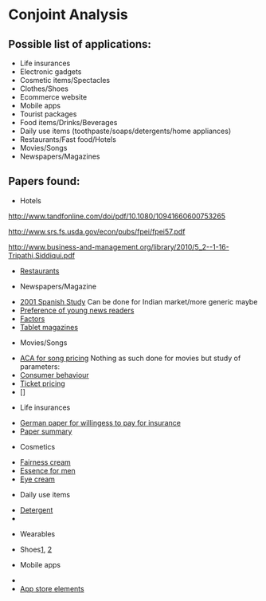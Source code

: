 # Conjoint Analysis

## Possible list of applications:

* Life insurances
* Electronic gadgets
* Cosmetic items/Spectacles
* Clothes/Shoes
* Ecommerce website
* Mobile apps
* Tourist packages
* Food items/Drinks/Beverages
* Daily use items (toothpaste/soaps/detergents/home appliances)
* Restaurants/Fast food/Hotels
* Movies/Songs
* Newspapers/Magazines

## Papers found:

* Hotels

http://www.tandfonline.com/doi/pdf/10.1080/10941660600753265

http://www.srs.fs.usda.gov/econ/pubs/fpei/fpei57.pdf

http://www.business-and-management.org/library/2010/5_2--1-16-Tripathi,Siddiqui.pdf
- [Restaurants](http://www.mss.edu.mo/mqma/Thesis/LCKoo/1999PreferentialSegmentationofRestaurantAttributes.pdf)

* Newspapers/Magazine
- [2001 Spanish Study](https://revistas.ucm.es/index.php/SJOP/article/viewFile/SJOP0101120048A/29472) Can be done for Indian market/more generic maybe
- [Preference of young news readers](http://link.springer.com/chapter/10.1007%2F978-3-319-10951-0_216#page-1)
- [Factors](http://www.academia.edu/2130305/Unbundling_Local_News_Preferences_Measuring_Value_via_Conjoint_Analysis)
- [Tablet magazines](http://scholarworks.rit.edu/cgi/viewcontent.cgi?article=8834&context=theses)

* Movies/Songs
- [ACA for song pricing](http://michael.hahsler.net/research/conjoint_gfkl2006/conjoint_music.pdf)
Nothing as such done for movies but study of parameters:
- [Consumer behaviour](http://bear.warrington.ufl.edu/CENTERS/MKS/invited/Motion%20Pictures%20Consumers%20Channels%20and%20Intuition.pdf)
- [Ticket pricing](file:///home/sagun/Downloads/Towards_a_New_Pricing_Model_for_Theater_Tickets.pdf)
- []

* Life insurances
- [German paper for willingess to pay for insurance](http://www.ivw.unisg.ch/~/media/internet/content/dateien/instituteundcenters/ivw/wps/wp145.pdf)
- [Paper summary](http://www.ivw.unisg.ch/~/media/internet/content/dateien/instituteundcenters/ivw/studien/termlife_germany_en.pdf)

* Cosmetics
- [Fairness cream](http://internationaljournals.co.in/pdf/giirj/2014/march/2.pdf)
- [Essence for men](http://ocean.kisti.re.kr/downfile/volume/kss/GCGHDE/2012/v25n6/GCGHDE_2012_v25n6_987.pdf)
- [Eye cream](http://www.mintinnovation.com/links/docs/conjoint_analysis/conjointcosmetic.pdf)

* Daily use items
- [Detergent](http://www.researchgate.net/publication/240721322_Preference_and_subjective_evaluation_of_washed_fabric_hand_using_conjoint_analysis)
- 

* Wearables
- Shoes[1](http://www.slideshare.net/pateltapan/conjoint-ananlysis-shoe-industry), [2](http://www.ispor.org/sigs/presentations/W18AthensSIGPPMconjointfinal.pdf)


* Mobile apps
- [](http://pubs.wi-kassel.de/wp-content/uploads/2013/03/JML_289.pdf)
- [App store elements](file:///home/sagun/Downloads/centric_2014_1_20_30059.pdf)


